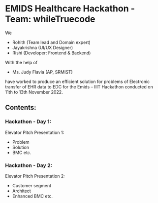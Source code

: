 # EMIDS Healthcare Hackathon - Team: whileTruecode
We
- Rohith (Team lead and Domain expert)
- Jayakrishna (UI/UX Designer)
- Rishi (Developer: Frontend & Backend)

With the help of
- Ms. Judy Flavia (AP, SRMIST)

have worked to produce an efficient solution for problems of Electronic transfer of EHR data to EDC for the Emids – IIIT Hackathon conducted on 11th to 13th November 2022.

## Contents:
### Hackathon - Day 1:
Elevator Pitch Presentation 1:
- Problem 
- Solution 
- BMC etc.
### Hackathon - Day 2:
Elevator Pitch Presentation 2:
- Customer segment
- Architect
- Enhanced BMC etc.